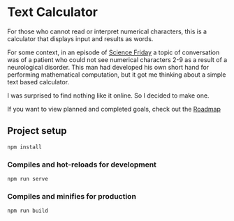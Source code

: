 # Text Calculator

For those who cannot read or interpret numerical characters,
this is a calculator that displays input and results as words.

For some context, in an episode of [Science Friday](https://www.sciencefriday.com/segments/man-couldnt-see-numbers/)
a topic of conversation was of a patient who could not see numerical characters 2-9 as a result of a neurological 
disorder. This man had developed his own short hand for performing mathematical computation, 
but it got me thinking about a simple text based calculator. 

I was surprised to find nothing like it online. So I decided to make one.

If you want to view planned and completed goals, check out the [Roadmap](ROADMAP.md)

## Project setup
```
npm install
```

### Compiles and hot-reloads for development
```
npm run serve
```

### Compiles and minifies for production
```
npm run build
```
